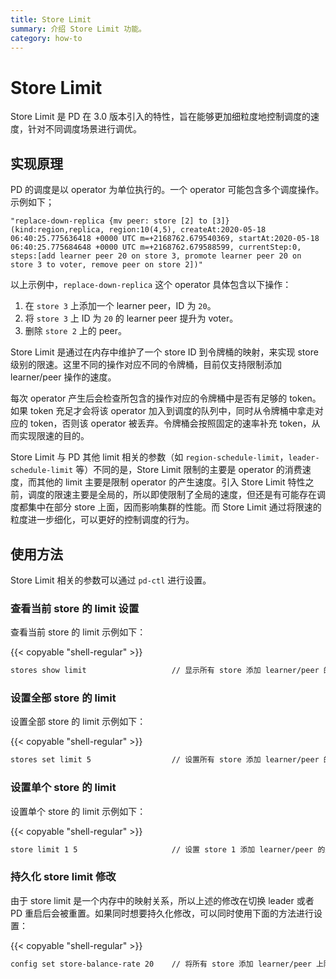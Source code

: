 ```yaml
---
title: Store Limit
summary: 介绍 Store Limit 功能。
category: how-to
---
```


# Store Limit

Store Limit 是 PD 在 3.0 版本引入的特性，旨在能够更加细粒度地控制调度的速度，针对不同调度场景进行调优。

## 实现原理

PD 的调度是以 operator 为单位执行的。一个 operator 可能包含多个调度操作。示例如下；

```
"replace-down-replica {mv peer: store [2] to [3]} (kind:region,replica, region:10(4,5), createAt:2020-05-18 06:40:25.775636418 +0000 UTC m=+2168762.679540369, startAt:2020-05-18 06:40:25.775684648 +0000 UTC m=+2168762.679588599, currentStep:0, steps:[add learner peer 20 on store 3, promote learner peer 20 on store 3 to voter, remove peer on store 2])"
```

以上示例中，`replace-down-replica` 这个 operator 具体包含以下操作：

1. 在 `store 3` 上添加一个 learner peer，ID 为 `20`。
2. 将 `store 3` 上 ID 为 `20` 的 learner peer 提升为 voter。
3. 删除 `store 2` 上的 peer。

Store Limit 是通过在内存中维护了一个 store ID 到令牌桶的映射，来实现 store 级别的限速。这里不同的操作对应不同的令牌桶，目前仅支持限制添加 learner/peer 操作的速度。

每次 operator 产生后会检查所包含的操作对应的令牌桶中是否有足够的 token。如果 token 充足才会将该 operator 加入到调度的队列中，同时从令牌桶中拿走对应的 token，否则该 operator 被丢弃。令牌桶会按照固定的速率补充 token，从而实现限速的目的。

Store Limit 与 PD 其他 limit 相关的参数（如 `region-schedule-limit`，`leader-schedule-limit` 等）不同的是，Store Limit 限制的主要是 operator 的消费速度，而其他的 limit 主要是限制 operator 的产生速度。引入 Store Limit 特性之前，调度的限速主要是全局的，所以即使限制了全局的速度，但还是有可能存在调度都集中在部分 store 上面，因而影响集群的性能。而 Store Limit 通过将限速的粒度进一步细化，可以更好的控制调度的行为。

## 使用方法

Store Limit 相关的参数可以通过 `pd-ctl` 进行设置。

### 查看当前 store 的 limit 设置

查看当前 store 的 limit 示例如下：

{{< copyable "shell-regular" >}}

```bash
stores show limit                   // 显示所有 store 添加 learner/peer 的速度上限。
```

### 设置全部 store 的 limit

设置全部 store 的 limit 示例如下：

{{< copyable "shell-regular" >}}

```bash
stores set limit 5                  // 设置所有 store 添加 learner/peer 的速度上限为每分钟 5 个。
```

### 设置单个 store 的 limit

设置单个 store 的 limit 示例如下：

{{< copyable "shell-regular" >}}

```bash
store limit 1 5                     // 设置 store 1 添加 learner/peer 的速度上限为每分钟 5 个。
```

### 持久化 store limit 修改

由于 store limit 是一个内存中的映射关系，所以上述的修改在切换 leader 或者 PD 重启后会被重置。如果同时想要持久化修改，可以同时使用下面的方法进行设置：

{{< copyable "shell-regular" >}}

```bash
config set store-balance-rate 20    // 将所有 store 添加 learner/peer 上限为每分钟 20 个.
```
